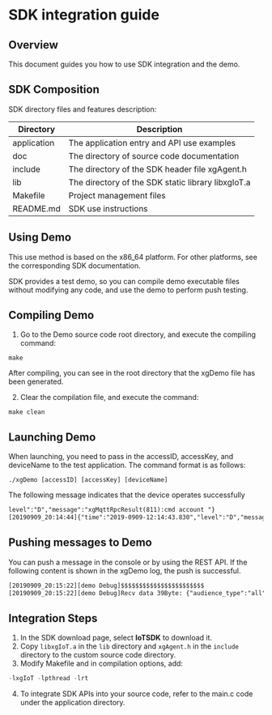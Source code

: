 # SDK integration guide

## Overview
This document guides you how to use SDK integration and the demo.



## SDK Composition

SDK directory files and features description:

| **Directory** | **Description** |
| --- | --- |
| application | The application entry and API use examples |
| doc | The directory of source code documentation |
| include | The directory of the SDK header file xgAgent.h |
| lib | The directory of the SDK static library libxgIoT.a |
| Makefile | Project management files |
| README.md | SDK use instructions |



## Using Demo

This use method is based on the x86_64 platform. For other platforms, see the corresponding SDK documentation.

SDK provides a test demo, so you can compile demo executable files without modifying any code, and use the demo to perform push testing.

## Compiling Demo

1. Go to the Demo source code root directory, and execute the compiling command:

```
make
```
After compiling, you can see in the root directory that the xgDemo file has been generated.

2. Clear the compilation file, and execute the command:

```
make clean
```


## Launching Demo

When launching, you need to pass in the accessID, accessKey, and deviceName to the test application. The command format is as follows:
```
./xgDemo [accessID] [accessKey] [deviceName]
```
The following message indicates that the device operates successfully
```xml
level":"D","message":"xgMqttRpcResult(811):cmd account "}
[20190909_20:14:44]{"time":"2019-0909-12:14:43.830","level":"D","message":"agentSetStatusFlag(297):xgStatusFlag 0x1F "}
```
## Pushing messages to Demo

You can push a message in the console or by using the REST API. If the following content is shown in the xgDemo log, the push is successful.

```xml
[20190909_20:15:22][demo Debug]$$$$$$$$$$$$$$$$$$$$$$$
[20190909_20:15:22][demo Debug]Recv data 39Byte: {"audience_type":"all","Key1":"Value1"}
```



## Integration Steps

1. In the SDK download page, select **IoTSDK** to download it.
2. Copy `libxgIoT.a` in the `lib` directory and `xgAgent.h` in the `include` directory to the custom source code directory.
3. Modify Makefile and in compilation options, add:

```c
-lxgIoT -lpthread -lrt
```

4. To integrate SDK APIs into your source code, refer to the main.c code under the application directory.

